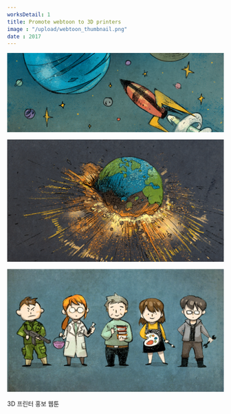 ```yaml
---
worksDetail: 1
title: Promote webtoon to 3D printers
image : "/upload/webtoon_thumbnail.png"
date : 2017
---
```


![Promote webtoon image to 3D printers part 2](../images/webtoon_2.png)

![Promote webtoon image to 3D printers part 1](../images/webtoon_1.png)

![Promote webtoon image to 3D printers part 2](../images/webtoon_3.png)

3D 프린터 홍보 웹툰
